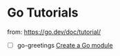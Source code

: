 # Go Tutorials

from: https://go.dev/doc/tutorial/

 - [ ] go-greetings [Create a Go module](https://go.dev/doc/tutorial/create-module)
